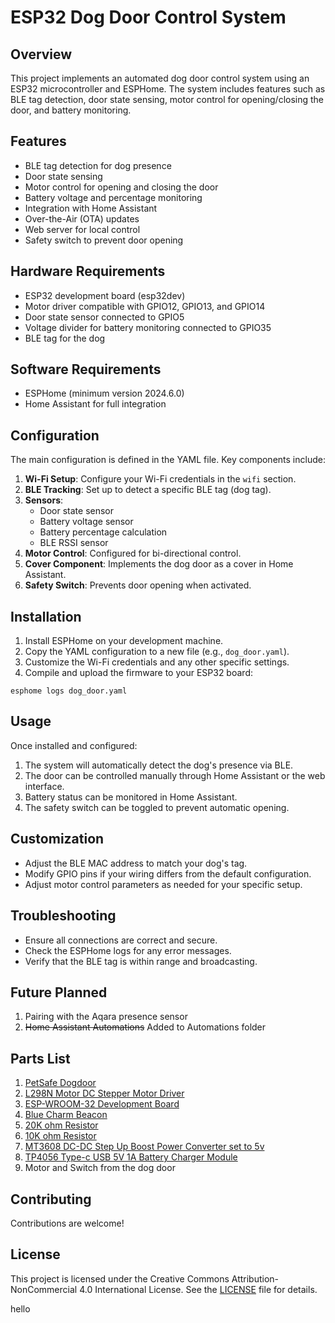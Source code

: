 # ESP32 Dog Door Control System

## Overview

This project implements an automated dog door control system using an ESP32 microcontroller and ESPHome. The system includes features such as BLE tag detection, door state sensing, motor control for opening/closing the door, and battery monitoring.

## Features

- BLE tag detection for dog presence
- Door state sensing
- Motor control for opening and closing the door
- Battery voltage and percentage monitoring
- Integration with Home Assistant
- Over-the-Air (OTA) updates
- Web server for local control
- Safety switch to prevent door opening

## Hardware Requirements

- ESP32 development board (esp32dev)
- Motor driver compatible with GPIO12, GPIO13, and GPIO14
- Door state sensor connected to GPIO5
- Voltage divider for battery monitoring connected to GPIO35
- BLE tag for the dog

## Software Requirements

- ESPHome (minimum version 2024.6.0)
- Home Assistant for full integration

## Configuration

The main configuration is defined in the YAML file. Key components include:

1. **Wi-Fi Setup**: Configure your Wi-Fi credentials in the `wifi` section.
2. **BLE Tracking**: Set up to detect a specific BLE tag (dog tag).
3. **Sensors**:
   - Door state sensor
   - Battery voltage sensor
   - Battery percentage calculation
   - BLE RSSI sensor
4. **Motor Control**: Configured for bi-directional control.
5. **Cover Component**: Implements the dog door as a cover in Home Assistant.
6. **Safety Switch**: Prevents door opening when activated.

## Installation

1. Install ESPHome on your development machine.
2. Copy the YAML configuration to a new file (e.g., `dog_door.yaml`).
3. Customize the Wi-Fi credentials and any other specific settings.
4. Compile and upload the firmware to your ESP32 board:

```esphome logs dog_door.yaml```

## Usage

Once installed and configured:

1. The system will automatically detect the dog's presence via BLE.
2. The door can be controlled manually through Home Assistant or the web interface.
3. Battery status can be monitored in Home Assistant.
4. The safety switch can be toggled to prevent automatic opening.

## Customization

- Adjust the BLE MAC address to match your dog's tag.
- Modify GPIO pins if your wiring differs from the default configuration.
- Adjust motor control parameters as needed for your specific setup.

## Troubleshooting

- Ensure all connections are correct and secure.
- Check the ESPHome logs for any error messages.
- Verify that the BLE tag is within range and broadcasting.

## Future Planned
1. Pairing with the Aqara presence sensor
2. ~~Home Assistant Automations~~ Added to Automations folder

## Parts List
1. [PetSafe Dogdoor](https://www.amazon.com/dp/B000WJ0IGA) 
2. [L298N Motor DC Stepper Motor Driver](https://www.amazon.com/dp/B0CLYBPGP9?psc=1)
3. [ESP-WROOM-32 Development Board](https://www.amazon.com/dp/B08246MCL5?psc=1)
4. [Blue Charm Beacon](https://www.amazon.com/dp/B0D5C5R76T?psc=1)
5. [20K ohm Resistor](https://www.amazon.com/dp/B07QDXVRJ8?psc=1)
6. [10K ohm Resistor](https://www.amazon.com/dp/B08QRJZ82J?psc=1)
7. [MT3608 DC-DC Step Up Boost Power Converter set to 5v](https://www.amazon.com/gp/product/B089JYBF25/ref=ppx_yo_dt_b_search_asin_title?ie=UTF8)
8. [TP4056 Type-c USB 5V 1A Battery Charger Module](https://www.amazon.com/gp/product/B0B3Z5VV3N/ref=ppx_yo_dt_b_search_asin_title?ie=UTF8&psc=1)
9. Motor and Switch from the dog door


## Contributing
Contributions are welcome!

## License
This project is licensed under the Creative Commons Attribution-NonCommercial 4.0 International License. See the [LICENSE](LICENSE) file for details.

hello